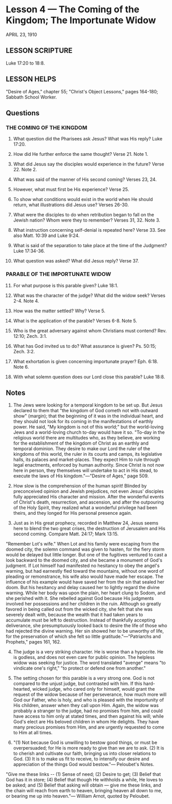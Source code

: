 # Lesson 4 — The Coming of the Kingdom; The Importunate Widow

APRIL 23, 1910

## LESSON SCRIPTURE
Luke 17:20 to 18:8.

## LESSON HELPS
"Desire of Ages," chapter 55; "Christ's Object Lessons," pages 164-180; Sabbath School Worker.

## Questions

### THE COMING OF THE KINGDOM

1. What question did the Pharisees ask Jesus? What was His reply? Luke 17:20.

2. How did He further enforce the same thought? Verse 21. Note 1.

3. What did Jesus say the disciples would experience in the future? Verse 22. Note 2.

4. What was said of the manner of His second coming? Verses 23, 24.

5. However, what must first be His experience? Verse 25.

6. To show what conditions would exist in the world when He should return, what illustrations did Jesus use? Verses 26-30.

7. What were the disciples to do when retribution began to fall on the Jewish nation? Whom were they to remember? Verses 31, 32. Note 3.

8. What instruction concerning self-denial is repeated here? Verse 33. See also Matt. 10:39 and Luke 9:24.

9. What is said of the separation to take place at the time of the Judgment? Luke 17:34-36.

10. What question was asked? What did Jesus reply? Verse 37.

### PARABLE OF THE IMPORTUNATE WIDOW

11. For what purpose is this parable given? Luke 18:1.

12. What was the character of the judge? What did the widow seek? Verses 2-4. Note 4.

13. How was the matter settled? Why? Verse 5.

14. What is the application of the parable? Verses 6-8. Note 5.

15. Who is the great adversary against whom Christians must contend? Rev. 12:10; Zech. 3:1.

16. What has God invited us to do? What assurance is given? Ps. 50:15; Zech. 3:2.

17. What exhortation is given concerning importunate prayer? Eph. 6:18. Note 6.

18. With what solemn question does our Lord close this parable? Luke 18:8.

## Notes

1. The Jews were looking for a temporal kingdom to be set up. But Jesus declared to them that "the kingdom of God cometh not with outward show" (margin); that the beginning of it was in the individual heart, and they should not look for its coming in the manifestations of earthly power. He said, "My kingdom is not of this world;" but the world-loving Jews and a world-loving church to-day would have it so. "To-day in the religious world there are multitudes who, as they believe, are working for the establishment of the kingdom of Christ as an earthly and temporal dominion. They desire to make our Lord the ruler of the kingdoms of this world, the ruler in its courts and camps, its legislative halls, its palaces and market-places. They expect Him to rule through legal enactments, enforced by human authority. Since Christ is not now here in person, they themselves will undertake to act in His stead, to execute the laws of His kingdom."—"Desire of Ages," page 509.

2. How slow is the comprehension of the human spirit! Blinded by preconceived opinion and Jewish prejudices, not even Jesus' disciples fully appreciated His character and mission. After the wonderful events of Christ's death, resurrection, and ascension, and after the outpouring of the Holy Spirit, they realized what a wonderful privilege had been theirs, and they longed for His personal presence again.

3. Just as in His great prophecy, recorded in Matthew 24, Jesus seems here to blend the two great crises, the destruction of Jerusalem and His second coming. Compare Matt. 24:17; Mark 13:15.

"Remember Lot's wife." When Lot and his family were escaping from the doomed city, the solemn command was given to hasten, for the fiery storm would be delayed but little longer. But one of the fugitives ventured to cast a look backward to the doomed city, and she became a monument of God's judgment. If Lot himself had manifested no hesitancy to obey the angel's warning, but had earnestly fled toward the mountains, without one word of pleading or remonstrance, his wife also would have made her escape. The influence of his example would have saved her from the sin that sealed her doom. But his hesitancy and delay caused her to lightly regard the divine warning. While her body was upon the plain, her heart clung to Sodom, and she perished with it. She rebelled against God because His judgments involved her possessions and her children in the ruin. Although so greatly favored in being called out from the wicked city, she felt that she was severely dealt with, because the wealth that it had taken years to accumulate must be left to destruction. Instead of thankfully accepting deliverance, she presumptuously looked back to desire the life of those who had rejected the divine warning. Her sin showed her to be unworthy of life, for the preservation of which she felt so little gratitude."—"Patriarchs and Prophets," pages 161, 162.

4. The judge is a very striking character. He is worse than a hypocrite. He is godless, and does not even care for public opinion. The helpless widow was seeking for justice. The word translated "avenge" means "to vindicate one's right," "to protect or defend one from another."

5. The setting chosen for this parable is a very strong one. God is not compared to the unjust judge, but contrasted with him. If this hard-hearted, wicked judge, who cared only for himself, would grant the request of the widow because of her perseverance, how much more will God our Father, who is holy, and who is pleased with the importunity of His children, answer when they call upon Him. Again, the widow was probably a stranger to the judge, had no promises from him, and could have access to him only at stated times, and then against his will; while God's elect are His beloved children in whom He delights. They have many precious promises from Him, and are urgently requested to come to Him at all times.

6. "(1) Not because God is unwilling to bestow good things, or must be overpersuaded; for He is more ready to give than we are to ask. (2) It is to cherish and cultivate our faith, bringing us into closer relations to God. (3) It is to make us fit to receive, to intensify our desire and appreciation of the things God would bestow."— Peloubet's Notes.

"Give me these links -- (1) Sense of need; (2) Desire to get; (3) Belief that God has it in store; (4) Belief that though He withholds a while, He loves to be asked; and (5) Belief that asking will obtain — give me these links, and the chain will reach from earth to heaven, bringing heaven all down to me, or bearing me up into heaven."— William Arnot, quoted by Peloubet.